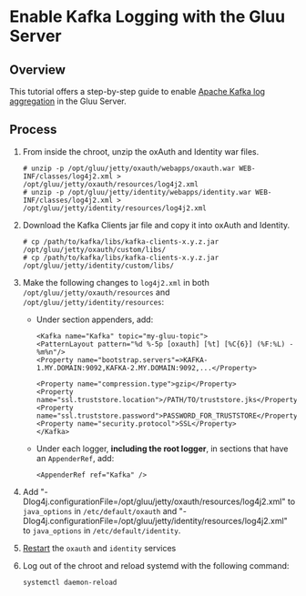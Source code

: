 # Enable Kafka Logging with the Gluu Server

## Overview

This tutorial offers a step-by-step guide to enable [Apache Kafka log aggregation](https://kafka.apache.org) in the Gluu Server. 

## Process

1. From inside the chroot, unzip the oxAuth and Identity war files.

    ```
    # unzip -p /opt/gluu/jetty/oxauth/webapps/oxauth.war WEB-INF/classes/log4j2.xml > /opt/gluu/jetty/oxauth/resources/log4j2.xml
    # unzip -p /opt/gluu/jetty/identity/webapps/identity.war WEB-INF/classes/log4j2.xml > /opt/gluu/jetty/identity/resources/log4j2.xml
    ```
    
1. Download the Kafka Clients jar file and copy it into oxAuth and Identity.

    ```
    # cp /path/to/kafka/libs/kafka-clients-x.y.z.jar /opt/gluu/jetty/oxauth/custom/libs/
    # cp /path/to/kafka/libs/kafka-clients-x.y.z.jar /opt/gluu/jetty/identity/custom/libs/
    ```
    
1. Make the following changes to `log4j2.xml` in both `/opt/gluu/jetty/oxauth/resources` and `/opt/gluu/jetty/identity/resources`:
    - Under section appenders, add:

        ```
        <Kafka name="Kafka" topic="my-gluu-topic">
        <PatternLayout pattern="%d %-5p [oxauth] [%t] [%C{6}] (%F:%L) - %m%n"/>  
        <Property name="bootstrap.servers"=>KAFKA-1.MY.DOMAIN:9092,KAFKA-2.MY.DOMAIN:9092,...</Property>
    
        <Property name="compression.type">gzip</Property>
        <Property name="ssl.truststore.location">/PATH/TO/truststore.jks</Property>
        <Property name="ssl.truststore.password">PASSWORD_FOR_TRUSTSTORE</Property>
        <Property name="security.protocol">SSL</Property>
        </Kafka>
        ```
    
    - Under each logger, **including the root logger**, in sections that have an `AppenderRef`, add:
    
        ```
        <AppenderRef ref="Kafka" />
        ```
        
1. Add "-Dlog4j.configurationFile=/opt/gluu/jetty/oxauth/resources/log4j2.xml" to `java_options` in `/etc/default/oxauth` and  "-Dlog4j.configurationFile=/opt/gluu/jetty/identity/resources/log4j2.xml" to `java_options` in `/etc/default/identity`.

1. [Restart](../operation/services.md#restart) the `oxauth` and `identity` services

1. Log out of the chroot and reload systemd with the following command:

    ```
    systemctl daemon-reload
    ```
